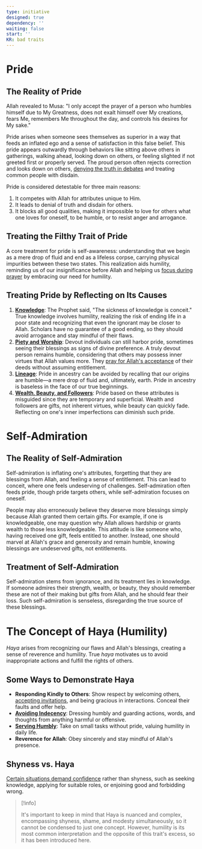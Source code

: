 ```yaml
---
type: initiative
designed: true
dependency: ''
waiting: false
start: ''
KR: bad traits
---
```


# Pride

## The Reality of Pride

Allah revealed to Musa: "I only accept the prayer of a person who humbles himself due to My Greatness, does not exalt himself over My creations, fears Me, remembers Me throughout the day, and controls his desires for My sake."

Pride arises when someone sees themselves as superior in a way that feeds an inflated ego and a sense of satisfaction in this false belief. This pride appears outwardly through behaviors like sitting above others in gatherings, walking ahead, looking down on others, or feeling slighted if not greeted first or properly served. The proud person often rejects correction and looks down on others, [denying the truth in debates](Processes/Managing%20difference%20of%20opinion.md) and treating common people with disdain.

Pride is considered detestable for three main reasons:

1. It competes with Allah for attributes unique to Him.
2. It leads to denial of truth and disdain for others.
3. It blocks all good qualities, making it impossible to love for others what one loves for oneself, to be humble, or to resist anger and arrogance.

## Treating the Filthy Trait of Pride

A core treatment for pride is self-awareness: understanding that we begin as a mere drop of fluid and end as a lifeless corpse, carrying physical impurities between these two states. This realization aids humility, reminding us of our insignificance before Allah and helping us [focus during prayer](Processes/Focus%20during%20prayer.md) by embracing our need for humility.

## Treating Pride by Reflecting on Its Causes

1. [**Knowledge**](Processes/Don't%20consider%20yourself%20as%20pious%20or%20more%20pious%20than%20anyone.md): The Prophet said, "The sickness of knowledge is conceit." True knowledge involves humility, realizing the risk of ending life in a poor state and recognizing that even the ignorant may be closer to Allah. Scholars have no guarantee of a good ending, so they should avoid arrogance and stay mindful of their flaws.
2. [**Piety and Worship**](Processes/Pride%20and%20better%20blessings%20-%20attribute%20them%20to%20god.md): Devout individuals can still harbor pride, sometimes seeing their blessings as signs of divine preference. A truly devout person remains humble, considering that others may possess inner virtues that Allah values more. They [pray for Allah's acceptance](Processes/Make%20dua%20after%20worship%20for%20acceptance.md) of their deeds without assuming entitlement.
3. [**Lineage**](Processes/Pride%20and%20lesser%20blessings%20-%20accept%20but%20disregard%20them.md): Pride in ancestry can be avoided by recalling that our origins are humble—a mere drop of fluid and, ultimately, earth. Pride in ancestry is baseless in the face of our true beginnings.
4. [**Wealth, Beauty, and Followers**](Processes/Pride%20and%20lesser%20blessings%20-%20accept%20but%20disregard%20them.md): Pride based on these attributes is misguided since they are temporary and superficial. Wealth and followers are gifts, not inherent virtues, while beauty can quickly fade. Reflecting on one's inner imperfections can diminish such pride.

# Self-Admiration

## The Reality of Self-Admiration

Self-admiration is inflating one's attributes, forgetting that they are blessings from Allah, and feeling a sense of entitlement. This can lead to conceit, where one feels undeserving of challenges. Self-admiration often feeds pride, though pride targets others, while self-admiration focuses on oneself.

People may also erroneously believe they deserve more blessings simply because Allah granted them certain gifts. For example, if one is knowledgeable, one may question why Allah allows hardship or grants wealth to those less knowledgeable. This attitude is like someone who, having received one gift, feels entitled to another. Instead, one should marvel at Allah's grace and generosity and remain humble, knowing blessings are undeserved gifts, not entitlements.

## Treatment of Self-Admiration

Self-admiration stems from ignorance, and its treatment lies in knowledge. If someone admires their strength, wealth, or beauty, they should remember these are not of their making but gifts from Allah, and he should fear their loss. Such self-admiration is senseless, disregarding the true source of these blessings.

# The Concept of Haya (Humility)

*Haya* arises from recognizing our flaws and Allah's blessings, creating a sense of reverence and humility. True *haya* motivates us to avoid inappropriate actions and fulfill the rights of others.

## Some Ways to Demonstrate Haya

* **Responding Kindly to Others**: Show respect by welcoming others, [accepting invitations](Processes/Accept%20invitations.md), and being gracious in interactions. Conceal their faults and offer help.
* [**Avoiding Indecency**](Processes/Leave%20indecency%20physically%20and%20spiritually.md): Dressing humbly and guarding actions, words, and thoughts from anything harmful or offensive.
* [**Serving Humbly**](Processes/Serve%20around%20the%20house%20and%20do%20lowly%20tasks.md): Take on small tasks without pride, valuing humility in daily life.
* **Reverence for Allah**: Obey sincerely and stay mindful of Allah's presence.

## Shyness vs. Haya

[Certain situations demand confidence](Processes/Don't%20be%20shy%20when%20seeking%20knowledge,%20presenting%20yourself%20or%20forbidding%20evil.md) rather than shyness, such as seeking knowledge, applying for suitable roles, or enjoining good and forbidding wrong.

> [!info] 
> 
> It's important to keep in mind that Haya is nuanced and complex, encompassing shyness, shame, and modesty simultaneously, so it cannot be condensed to just one concept. However, humility is its most common interpretation and the opposite of this trait's excess, so it has been introduced here.
